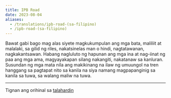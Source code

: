 ```yaml
---
title: IPB Road
date: 2023-08-04
aliases:
  - /translations/ipb-road-(sa-filipino)
  - /ipb-road-(sa-filipino)
---
```

Bawat gabi bago mag alas siyete magkukumpulan ang mga bata, maliliit at malalaki, sa gilid ng riles, nakatsinelas man o hindi, nagtatawanan, nagkakantsawan. Habang nagluluto ng hapunan ang mga ina at nag-iinat ng paa ang mga ama, magyayakapan silang nakangiti, nakatanaw sa kanluran. Susundan ng mga mata nila ang makikinang na ilaw ng umuungol na tren hanggang sa pagtapat nito sa kanila na siya namang magpapanginig sa kanila sa tuwa, sa walang maliw na tuwa.

***
Tignan ang orihinal sa [talahardin](https://talahardin.vinceimbat.com/ipb-road-(sa-filipino))